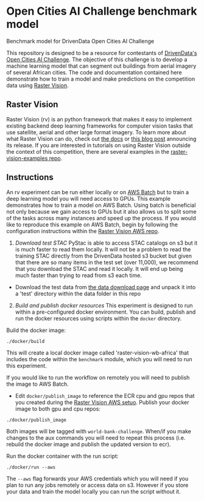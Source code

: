 # Open Cities AI Challenge benchmark model
Benchmark model for DrivenData Open Cities AI Challenge

This repository is designed to be a resource for contestants of [DrivenData's Open Cities AI Challenge](https://www.drivendata.org/competitions/60/building-segmentation-disaster-resilience/page/150/). The objective of this challenge is to develop a machine learning model that can segment out buildings from aerial imagery of several African cities. The code and documentation contained here demonstrate how to train a model and make predictions on the competition data using [Raster Vision](https://rastervision.io/).

## Raster Vision
Raster Vision (rv) is an python framework that makes it easy to implement existing backend deep learning frameworks for computer vision tasks that use satellite, aerial and other large format imagery. To learn more about what Raster Vision can do, check out [the docs](https://docs.rastervision.io/en/0.9/) or [this blog post](https://www.azavea.com/blog/2018/10/18/raster-vision-release/) announcing its release. If you are interested in tutorials on using Raster Vision outside the context of this competition, there are several examples in the [raster-vision-examples repo](https://github.com/azavea/raster-vision-examples).

## Instructions

An rv experiment can be run either locally or on [AWS Batch](https://aws.amazon.com/batch/) but to train a deep learning model you will need access to GPUs. This example demonstrates how to train a model on AWS Batch. Using batch is beneficial not only because we gain access to GPUs but it also allows us to split some of the tasks across many instances and speed up the process. If you would like to reproduce this example on AWS Batch, begin by following the configuration instructions within the [Raster Vision AWS repo](https://github.com/azavea/raster-vision-aws).

1. *Download test STAC*
PyStac is able to access STAC catalogs on s3 but it is much faster to read them locally. It will not be a problem to read the training STAC directly from the DrivenData hosted s3 bucket but given that there are so many items in the test set (over 11,000), we recommend that you download the STAC and read it locally. It will end up being much faster than trying to read from s3 each time. 

- Download the test data from [the data download page](https://www.drivendata.org/competitions/60/building-segmentation-disaster-resilience/data/) and unpack it into a 'test' directory within the data folder in this repo

2. *Build and publish docker resources*
This experiment is designed to run within a pre-configured docker environment. You can build, publish and run the docker resources using scripts within the `docker` directory.

Build the docker image:
```
./docker/build
```
This will create a local docker image called 'raster-vision-wb-africa' that includes the code within the `benchmark` module, which you will need to run this experiment. 

If you would like to run the workflow on remotely you will need to publish the image to AWS Batch. 
- Edit `docker/publish_image` to reference the ECR cpu and gpu repos that you created during the [Raster Vision AWS setuo](https://github.com/azavea/raster-vision-aws#raster-vision-aws-batch-runner-setup).
Publish your docker image to both gpu and cpu repos:
```
./docker/publish_image
```
Both images will be tagged with `world-bank-challenge`. When/if you make changes to the aux commands you will need to repeat this process (i.e. rebuild the docker image and publish the updated version to ecr).

Run the docker container with the run script:
```
./docker/run --aws
```
The `--aws` flag forwards your AWS credentials which you will need if you plan to run any jobs remotely or access data on s3. However if you store your data and train the model locally you can run the script without it.